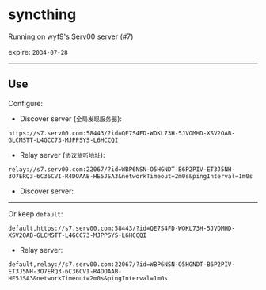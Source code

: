 # syncthing

Running on wyf9's Serv00 server (#7)

expire: `2034-07-28`

---

## Use

Configure:

- Discover server (`全局发现服务器`):

```url
https://s7.serv00.com:58443/?id=QE7S4FD-WOKL73H-5JVOMHD-XSV2OAB-GLCMSTT-L4GCC73-MJPPSYS-L6HCCQI
```

- Relay server (`协议监听地址`):

```
relay://s7.serv00.com:22067/?id=WBP6NSN-O5HGNDT-B6P2PIV-ET3J5NH-3O7ERQ3-6C36CVI-R4DOAAB-HE5JSA3&networkTimeout=2m0s&pingInterval=1m0s
```

- Discover server:

---

Or keep `default`:

```url
default,https://s7.serv00.com:58443/?id=QE7S4FD-WOKL73H-5JVOMHD-XSV2OAB-GLCMSTT-L4GCC73-MJPPSYS-L6HCCQI
```

- Relay server:

```url
default,relay://s7.serv00.com:22067/?id=WBP6NSN-O5HGNDT-B6P2PIV-ET3J5NH-3O7ERQ3-6C36CVI-R4DOAAB-HE5JSA3&networkTimeout=2m0s&pingInterval=1m0s
```